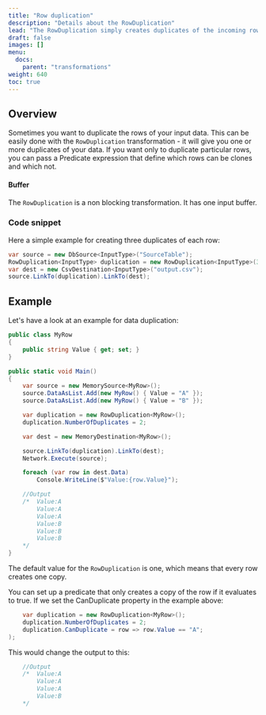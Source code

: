 ```yaml
---
title: "Row duplication"
description: "Details about the RowDuplication"
lead: "The RowDuplication simply creates duplicates of the incoming rows. You can specify how many copies you want or if you want to create a copy only if a predicate evaluates to true."
draft: false
images: []
menu:
  docs:
    parent: "transformations"
weight: 640
toc: true
---
```



## Overview

Sometimes you want to duplicate the rows of your input data. This can be easily done with the `RowDuplication` transformation - it will give you one or more duplicates of your data. If you want only to duplicate particular rows, you can pass a Predicate expression that define which rows can be clones and which not.

#### Buffer 

The `RowDuplication` is a non blocking transformation. It has one input buffer. 

### Code snippet 

Here a simple example for creating three duplicates of each row:

```C#
var source = new DbSource<InputType>("SourceTable");
RowDuplication<InputType> duplication = new RowDuplication<InputType>(3);
var dest = new CsvDestination<InputType>("output.csv");
source.LinkTo(duplication).LinkTo(dest);
```

## Example

Let's have a look at an example for data duplication:

```C#
public class MyRow
{
    public string Value { get; set; }
}

public static void Main()
{
    var source = new MemorySource<MyRow>();
    source.DataAsList.Add(new MyRow() { Value = "A" });
    source.DataAsList.Add(new MyRow() { Value = "B" });

    var duplication = new RowDuplication<MyRow>();
    duplication.NumberOfDuplicates = 2;

    var dest = new MemoryDestination<MyRow>();

    source.LinkTo(duplication).LinkTo(dest);
    Network.Execute(source);

    foreach (var row in dest.Data)
        Console.WriteLine($"Value:{row.Value}");

    //Output
    /*  Value:A
        Value:A
        Value:A
        Value:B
        Value:B
        Value:B
    */
}
```

The default value for the `RowDuplication` is one, which means that every row creates one copy. 

You can set up a predicate that only creates a copy of the row if it evaluates to true. If we set the CanDuplicate property
in the example above:

```C#
    var duplication = new RowDuplication<MyRow>();
    duplication.NumberOfDuplicates = 2;
    duplication.CanDuplicate = row => row.Value == "A";
);
```

This would change the output to this:

```C#
    //Output
    /*  Value:A
        Value:A
        Value:A
        Value:B
    */
```

